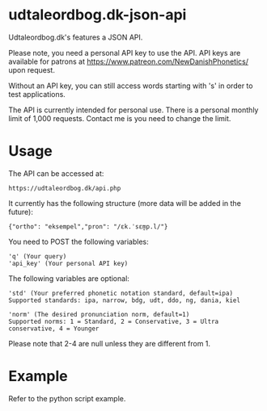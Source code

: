 # udtaleordbog.dk-json-api

Udtaleordbog.dk's features a JSON API.

Please note, you need a personal API key to use the API. API keys are available for patrons at https://www.patreon.com/NewDanishPhonetics/ upon request. 

Without an API key, you can still access words starting with 's' in order to test applications.

The API is currently intended for personal use. There is a personal monthly limit of 1,000 requests. Contact me is you need to change the limit.

# Usage

The API can be accessed at:

	https://udtaleordbog.dk/api.php

It currently has the following structure (more data will be added in the future):

	{"ortho": "eksempel","pron": "/ɛk.ˈsɛm̰p.l/"}

You need to POST the following variables:

	'q' (Your query)
	'api_key' (Your personal API key) 

The following variables are optional:

	'std' (Your preferred phonetic notation standard, default=ipa) 
	Supported standards: ipa, narrow, bdg, udt, ddo, ng, dania, kiel

	'norm' (The desired pronunciation norm, default=1)
	Supported norms: 1 = Standard, 2 = Conservative, 3 = Ultra conservative, 4 = Younger

Please note that 2-4 are null unless they are different from 1.

# Example

Refer to the python script example.
